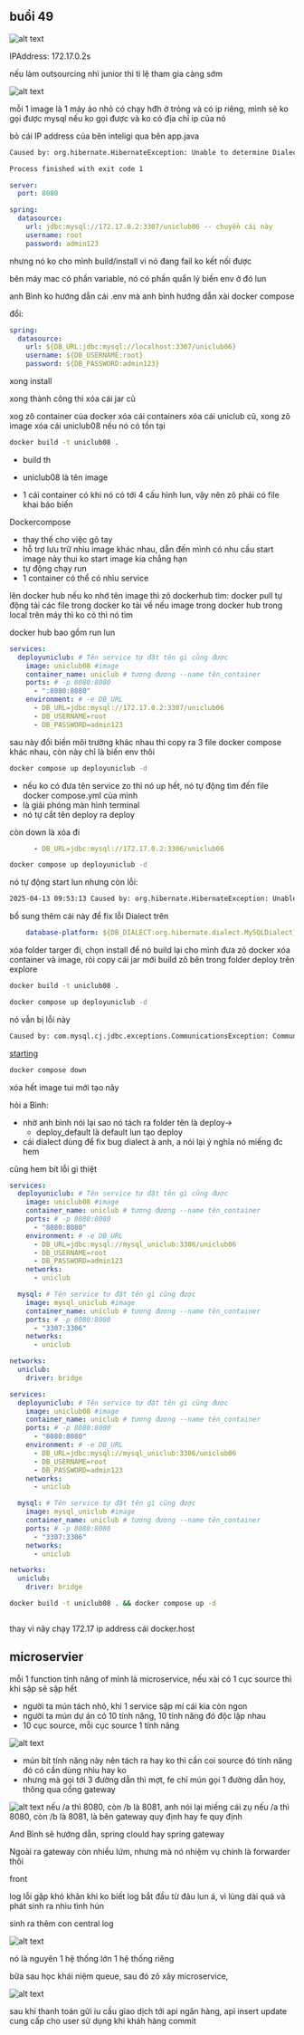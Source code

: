 ## buổi 49

![alt text](image.png)

IPAddress: 172.17.0.2s

nếu làm outsourcing nhì junior thì tỉ lệ tham gia càng sớm

![alt text](image-1.png)

mỗi 1 image là 1 máy ảo nhỏ có chạy hđh ở trỏng và có ip riêng, mình sẽ ko gọi được mysql nếu ko gọi được và ko có địa chỉ ip của nó

bỏ cái IP address của bên inteligi qua bên app.java

```sh
Caused by: org.hibernate.HibernateException: Unable to determine Dialect without JDBC metadata (please set 'jakarta.persistence.jdbc.url' for common cases or 'hibernate.dialect' when a custom Dialect implementation must be provided)

Process finished with exit code 1
```


```yaml
server:
  port: 8080

spring:
  datasource:
    url: jdbc:mysql://172.17.0.2:3307/uniclub06 -- chuyển cái này
    username: root
    password: admin123
```

nhưng nó ko cho mình build/install vì nó đang fail ko kết nối được

bên máy mac có phần variable, nó có phần quẩn lý biến env ở đó lun

anh Bình ko hướng dẫn cái .env mà anh bình hướng dẫn xài docker compose

đổi:
```yaml
spring:
  datasource:
    url: ${DB_URL:jdbc:mysql://localhost:3307/uniclub06}
    username: ${DB_USERNAME:root}
    password: ${DB_PASSWORD:admin123}
```

xong install

xong thành công thì xóa cái jar cũ

xog zô container của docker xóa cái containers xóa cái uniclub cũ, xong zô image xóa cái uniclub08 nếu nó có tồn tại

```sh
docker build -t uniclub08 .
```
- build th
- uniclub08 là tên image

- 1 cái container có khi nó có tới 4 cấu hình lun, vậy nên zô phải có file khai báo biến

Dockercompose
- thay thế cho việc gõ tay
- hỗ trợ lưu trữ nhìu image khác nhau, dẫn đến mình có nhu cầu start image này thui ko start image kia chẳng hạn
- tự động chạy run
- 1 container có thể có nhìu service

lên docker hub nếu ko nhớ tên image thì zô dockerhub tìm: docker pull tự động tải các file trong docker ko tải về
nếu image trong docker hub trong local trên máy thì ko có thì nó tìm

docker hub bao gồm run lun

```yml
services:
  deployuniclub: # Tên service tự đặt tên gì cũng được
    image: uniclub08 #image
    container_name: uniclub # tương đương --name tên_container
    ports: # -p 8080:8080
      - ":8080:8080"
    environment: # -e DB_URL
      - DB_URL=jdbc:mysql://172.17.0.2:3307/uniclub06
      - DB_USERNAME=root
      - DB_PASSWORD=admin123
```
sau này đổi biến môi trường khác nhau thì copy ra 3 file docker compose khác nhau, còn này chỉ là biến env thôi

```sh
docker compose up deployuniclub -d
```

- nếu ko có đưa tên service zo thì nó up hết, nó tự động tìm đến file docker compose.yml của mình
- là giải phóng màn hình terminal
- nó tự cắt tên deploy ra  deploy

còn down là xóa đi
```yml
      - DB_URL=jdbc:mysql://172.17.0.2:3306/uniclub06
```
```sh
docker compose up deployuniclub -d
```
nó tự động start lun nhưng còn lỗi:
```sh
2025-04-13 09:53:13 Caused by: org.hibernate.HibernateException: Unable to determine Dialect without JDBC metadata (please set 'jakarta.persistence.jdbc.url' for common cases or 'hibernate.dialect' when a custom Dialect implementation must be provided)
```
bổ sung thêm cái này để fix lỗi Dialect trên
```yml
    database-platform: ${DB_DIALECT:org.hibernate.dialect.MySQLDialect}
```
xóa folder targer đi, chọn install để nó build lại cho mình
đưa zô docker xóa container và image, ròi copy cái jar mới build zô bên trong folder deploy trên explore

```sh
docker build -t uniclub08 .
```

```sh
docker compose up deployuniclub -d
```
nó vẫn bị lỗi này
```sh
Caused by: com.mysql.cj.jdbc.exceptions.CommunicationsException: Communications link failure
```

[starting](https://docs.jboss.org/hibernate/orm/6.0/migration-guide/migration-guide.html?fbclid=IwZXh0bgNhZW0CMTEAAR7v8Z6sL3ylbIDbiV7Tg0ExsyOWZZWjIBigrjicbLltcD_kFARYifLv4i-z_Q_aem_AxLiw6LfpYI-WViZD3WFuw#_dialects)

```sh
docker compose down
```
xóa hết image tui mới tạo nãy

hỏi a Bình:
- nhờ anh bình nói lại sao nó tách ra folder tên là deploy->
  - deploy_default là default lun tạo deploy
- cái dialect dùng để fix bug dialect à anh, a nói lại ý nghĩa nó miếng đc hem

cũng hem bít lỗi gì thiệt

```yml
services:
  deployuniclub: # Tên service tự đặt tên gì cũng được
    image: uniclub08 #image
    container_name: uniclub # tương đương --name tên_container
    ports: # -p 8080:8080
      - "8080:8080"
    environment: # -e DB_URL
      - DB_URL=jdbc:mysql://mysql_uniclub:3306/uniclub06
      - DB_USERNAME=root
      - DB_PASSWORD=admin123
    networks:
      - uniclub

  mysql: # Tên service tự đặt tên gì cũng được
    image: mysql_uniclub #image
    container_name: uniclub # tương đương --name tên_container
    ports: # -p 8080:8080
      - "3307:3306"
    networks:
      - uniclub

networks:
  uniclub:
    driver: bridge
```


```yml
services:
  deployuniclub: # Tên service tự đặt tên gì cũng được
    image: uniclub08 #image
    container_name: uniclub # tương đương --name tên_container
    ports: # -p 8080:8080
      - "8080:8080"
    environment: # -e DB_URL
      - DB_URL=jdbc:mysql://mysql_uniclub:3306/uniclub06
      - DB_USERNAME=root
      - DB_PASSWORD=admin123
    networks:
      - uniclub

  mysql: # Tên service tự đặt tên gì cũng được
    image: mysql_uniclub #image
    container_name: uniclub # tương đương --name tên_container
    ports: # -p 8080:8080
      - "3307:3306"
    networks:
      - uniclub

networks:
  uniclub:
    driver: bridge
```

```sh
docker build -t uniclub08 . && docker compose up -d
```

```sh

```

thay vì nãy chạy 172.17 ip address cái docker.host

## microservier

mỗi 1 function tính năng of mình là microservice, nếu xài có 1 cục source thì khi sập sẽ sập hết
- người ta mún tách nhỏ, khi 1 service sập mí cái kia còn ngon
- người ta mún dự án có 10 tính năng, 10 tính năng đó độc lập nhau
- 10 cục source, mỗi cục source 1 tính năng

![alt text](image-2.png)
- mún bít tính năng này nên tách ra hay ko thì cần coi source đó tính năng đó có cần dùng nhìu hay ko
- nhưng mà gọi tới 3 đường dẫn thì mợt, fe chỉ mún gọi 1 đường dẫn hoy, thông qua cổng gateway

![alt text](image-3.png)
nếu /a thì 8080, còn /b là 8081, 
anh nói lại miếng cái zụ nếu /a thì 8080, còn /b là 8081, là bên gateway quy định hay fe quy định

And Bình sẽ hướng dẫn, spring clould hay spring gateway

Ngoài ra gateway còn nhiều lứm, nhưng mà nó nhiệm vụ chính là forwarder thôi

front 

log lỗi gặp khó khăn khi ko biết log bắt đầu từ đâu lun á, vì lùng dài quá và phát sinh ra nhìu tình hún

sinh ra thêm con central log

![alt text](image-4.png)

nó là nguyên 1 hệ thống lớn 1 hệ thống riêng 

bữa sau học khái niệm queue, sau đó zô xây microservice, 


![alt text](image-5.png)

sau khi thanh toán gửi iu cầu giao dịch tới api ngân hàng, api insert update cung cấp cho user sử dụng khi kháh hàng commit 

